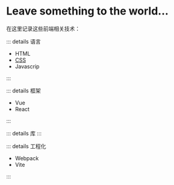 # Leave something to the world...

在这里记录这些前端相关技术：

::: details 语言

-   HTML
-   <a href="/docs/language/css/">CSS</a>
-   Javascrip

:::

::: details 框架

-   Vue
-   React

:::

::: details 库
:::

::: details 工程化

-   Webpack
-   Vite

:::
